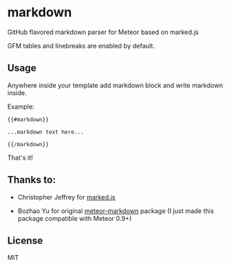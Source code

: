 markdown
========

GitHub flavored markdown parser for Meteor based on marked.js

GFM tables and linebreaks are enabled by default.


Usage
-----

Anywhere inside your template add markdown block and write markdown inside.

Example:

```
{{#markdown}}

...markdown text here...

{{/markdown}}
```

That's it!


Thanks to:
----------

- Christopher Jeffrey for <a href="https://github.com/chjj/marked" target="_blank">marked.js</a>

- Bozhao Yu for original <a href="https://github.com/yubozhao/meteor-markdown" target="_blank">meteor-markdown</a> package (I just made this package compatible with Meteor 0.9+)


License
-------
MIT
